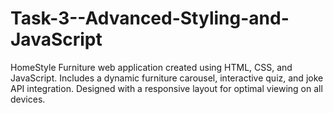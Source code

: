 # Task-3--Advanced-Styling-and-JavaScript
HomeStyle Furniture web application created using HTML, CSS, and JavaScript. Includes a dynamic furniture carousel, interactive quiz, and joke API integration. Designed with a responsive layout for optimal viewing on all devices.
